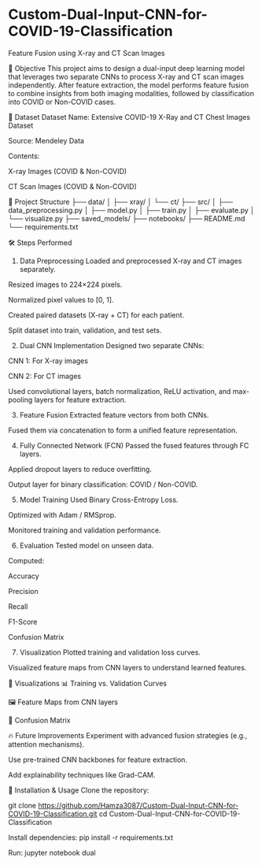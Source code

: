 # Custom-Dual-Input-CNN-for-COVID-19-Classification

Feature Fusion using X-ray and CT Scan Images

📌 Objective
This project aims to design a dual-input deep learning model that leverages two separate CNNs to process X-ray and CT scan images independently. After feature extraction, the model performs feature fusion to combine insights from both imaging modalities, followed by classification into COVID or Non-COVID cases.

📂 Dataset
Dataset Name: Extensive COVID-19 X-Ray and CT Chest Images Dataset

Source: Mendeley Data

Contents:

X-ray Images (COVID & Non-COVID)

CT Scan Images (COVID & Non-COVID)

🧩 Project Structure
├── data/
│   ├── xray/
│   └── ct/
├── src/
│   ├── data_preprocessing.py
│   ├── model.py
│   ├── train.py
│   ├── evaluate.py
│   └── visualize.py
├── saved_models/
├── notebooks/
├── README.md
└── requirements.txt

🛠️ Steps Performed
1. Data Preprocessing
Loaded and preprocessed X-ray and CT images separately.

Resized images to 224×224 pixels.

Normalized pixel values to [0, 1].

Created paired datasets (X-ray + CT) for each patient.

Split dataset into train, validation, and test sets.

2. Dual CNN Implementation
Designed two separate CNNs:

CNN 1: For X-ray images

CNN 2: For CT images

Used convolutional layers, batch normalization, ReLU activation, and max-pooling layers for feature extraction.

3. Feature Fusion
Extracted feature vectors from both CNNs.

Fused them via concatenation to form a unified feature representation.

4. Fully Connected Network (FCN)
Passed the fused features through FC layers.

Applied dropout layers to reduce overfitting.

Output layer for binary classification: COVID / Non-COVID.

5. Model Training
Used Binary Cross-Entropy Loss.

Optimized with Adam / RMSprop.

Monitored training and validation performance.

6. Evaluation
Tested model on unseen data.

Computed:

Accuracy

Precision

Recall

F1-Score

Confusion Matrix

7. Visualization
Plotted training and validation loss curves.

Visualized feature maps from CNN layers to understand learned features.

🧩 Visualizations
📊 Training vs. Validation Curves

🖼️ Feature Maps from CNN layers

🧩 Confusion Matrix

🔥 Future Improvements
Experiment with advanced fusion strategies (e.g., attention mechanisms).

Use pre-trained CNN backbones for feature extraction.

Add explainability techniques like Grad-CAM.

🚀 Installation & Usage
Clone the repository:

git clone https://github.com/Hamza3087/Custom-Dual-Input-CNN-for-COVID-19-Classification.git
cd Custom-Dual-Input-CNN-for-COVID-19-Classification

Install dependencies:
pip install -r requirements.txt

Run:
jupyter notebook dual

